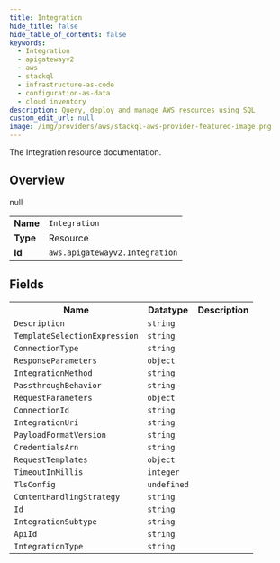 ```yaml
---
title: Integration
hide_title: false
hide_table_of_contents: false
keywords:
  - Integration
  - apigatewayv2
  - aws
  - stackql
  - infrastructure-as-code
  - configuration-as-data
  - cloud inventory
description: Query, deploy and manage AWS resources using SQL
custom_edit_url: null
image: /img/providers/aws/stackql-aws-provider-featured-image.png
---
```

The Integration resource documentation.

## Overview
<table><tbody>
<tr><td><b>Name</b></td><td><code>Integration</code></td></tr>
<tr><td><b>Type</b></td><td>Resource</td></tr>
null
<tr><td><b>Id</b></td><td><code>aws.apigatewayv2.Integration</code></td></tr>
</tbody></table>

## Fields
<table><tbody>
<tr><th>Name</th><th>Datatype</th><th>Description</th></tr>
<tr><td><code>Description</code></td><td><code>string</code></td><td></td></tr><tr><td><code>TemplateSelectionExpression</code></td><td><code>string</code></td><td></td></tr><tr><td><code>ConnectionType</code></td><td><code>string</code></td><td></td></tr><tr><td><code>ResponseParameters</code></td><td><code>object</code></td><td></td></tr><tr><td><code>IntegrationMethod</code></td><td><code>string</code></td><td></td></tr><tr><td><code>PassthroughBehavior</code></td><td><code>string</code></td><td></td></tr><tr><td><code>RequestParameters</code></td><td><code>object</code></td><td></td></tr><tr><td><code>ConnectionId</code></td><td><code>string</code></td><td></td></tr><tr><td><code>IntegrationUri</code></td><td><code>string</code></td><td></td></tr><tr><td><code>PayloadFormatVersion</code></td><td><code>string</code></td><td></td></tr><tr><td><code>CredentialsArn</code></td><td><code>string</code></td><td></td></tr><tr><td><code>RequestTemplates</code></td><td><code>object</code></td><td></td></tr><tr><td><code>TimeoutInMillis</code></td><td><code>integer</code></td><td></td></tr><tr><td><code>TlsConfig</code></td><td><code>undefined</code></td><td></td></tr><tr><td><code>ContentHandlingStrategy</code></td><td><code>string</code></td><td></td></tr><tr><td><code>Id</code></td><td><code>string</code></td><td></td></tr><tr><td><code>IntegrationSubtype</code></td><td><code>string</code></td><td></td></tr><tr><td><code>ApiId</code></td><td><code>string</code></td><td></td></tr><tr><td><code>IntegrationType</code></td><td><code>string</code></td><td></td></tr>
</tbody></table>
